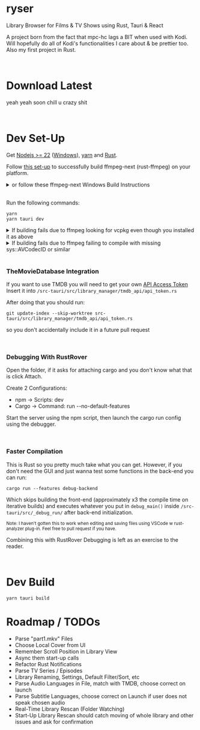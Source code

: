 # ryser

Library Browser for Films & TV Shows using Rust, Tauri & React

A project born from the fact that mpc-hc lags a BIT when used with Kodi. Will hopefully do all of Kodi's functionalities I care about & be prettier too. Also my first project in Rust.

<br>

# Download Latest

yeah yeah soon chill u crazy shit

<br>

# Dev Set-Up

Get [Nodejs >= 22](https://github.com/nvm-sh/nvm/) ([Windows](https://github.com/coreybutler/nvm-windows/)), [yarn](https://classic.yarnpkg.com/lang/en/docs/install/#windows-stable) and [Rust](https://www.rust-lang.org/tools/install).

Follow [this set-up](https://github.com/zmwangx/rust-ffmpeg/wiki/Notes-on-building) to successfully build ffmpeg-next (rust-ffmpeg) on your platform.

<details><summary>or follow these ffmpeg-next Windows Build Instructions</summary>

- [Install LLVM](https://releases.llvm.org/download.html) (LLVM-xx.x.x-win64.exe on linked GitHub release)
- [Download FFMPEG >=7.1.1](https://github.com/GyanD/codexffmpeg/releases) (choose full-build-shared! or similar, if unsure [check here](https://ffmpeg.org/download.html) or [just download this](https://github.com/GyanD/codexffmpeg/releases/download/7.1.1/ffmpeg-7.1.1-full_build-shared.7z))
- Add both LLVM's and FFMPEG's `bin` folders to your `PATH`
- Create `FFMPEG_DIR` environmental variable and set it to your extracted FFMPEG dir (where include and lib reside)
- Restart your shell or PC (verify installs & paths using `clang -v` and `ffmpeg -version`)
  </details>

<br/>

Run the following commands:

```
yarn
yarn tauri dev
```

<details><summary>If building fails due to ffmpeg looking for vcpkg even though you installed it as above</summary>

```
git clone https://github.com/microsoft/vcpkg
cd vcpkg
vcpkg integrate install
```

(Restart shell or PC and try again)

</details>

<details><summary>If building fails due to ffmpeg failing to compile with missing sys::AVCodecID or similar</summary>
Try

```
yarn tauri build
```

If that works you can just run the dev build as seperate components by opening one shell with `yarn dev` and one with `cargo run` (see also the RustRover Debug set-up below)

</details>

<br>

### TheMovieDatabase Integration

If you want to use TMDB you will need to get your own [API Access Token](https://www.themoviedb.org/settings/api) \
Insert it into `/src-tauri/src/library_manager/tmdb_api/api_token.rs`

After doing that you should run:

```
git update-index --skip-worktree src-tauri/src/library_manager/tmdb_api/api_token.rs
```

so you don't accidentally include it in a future pull request

<br>

### Debugging With RustRover

Open the folder, if it asks for attaching cargo and you don't know what that is click Attach.

Create 2 Configurations:

- npm -> Scripts: dev
- Cargo -> Command: run --no-default-features

Start the server using the npm script, then launch the cargo run config using the debugger.

<br>

### Faster Compilation

This is Rust so you pretty much take what you can get. However, if you don't need the GUI and just wanna test some functions in the back-end you can run:

`cargo run --features debug-backend`

Which skips building the front-end (approximately x3 the compile time on iterative builds) and executes whatever you put in `debug_main()` inside `/src-tauri/src/_debug_run/` after back-end initialization.

<small>Note: I haven't gotten this to work when editing and saving files using VSCode w rust-analyzer plug-in. Feel free to pull request if you have.</small>

Combining this with RustRover Debugging is left as an exercise to the reader.

<br>

# Dev Build

```
yarn tauri build
```

# Roadmap / TODOs

- Parse "part1.mkv" Files
- Choose Local Cover from UI
- Remember Scroll Position in Library View
- Async them start-up calls
- Refactor Rust Notifications
- Parse TV Series / Episodes
- Library Renaming, Settings, Default Filter/Sort, etc
- Parse Audio Languages in File, match with TMDB, choose correct on launch
- Parse Subtitle Languages, choose correct on Launch if user does not speak chosen audio
- Real-Time Library Rescan (Folder Watching)
- Start-Up Library Rescan should catch moving of whole library and other issues and ask for confirmation
